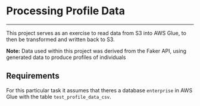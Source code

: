 # Processing Profile Data
***
This project serves as an exercise to read data from S3 into AWS Glue, to then be transformed and written back to S3.

**Note:** Data used within this project was derived from the Faker API, using generated data to produce profiles of individuals

## Requirements
For this particular task it assumes that theres a database `enterprise` in AWS Glue with the table `test_profile_data_csv`.
